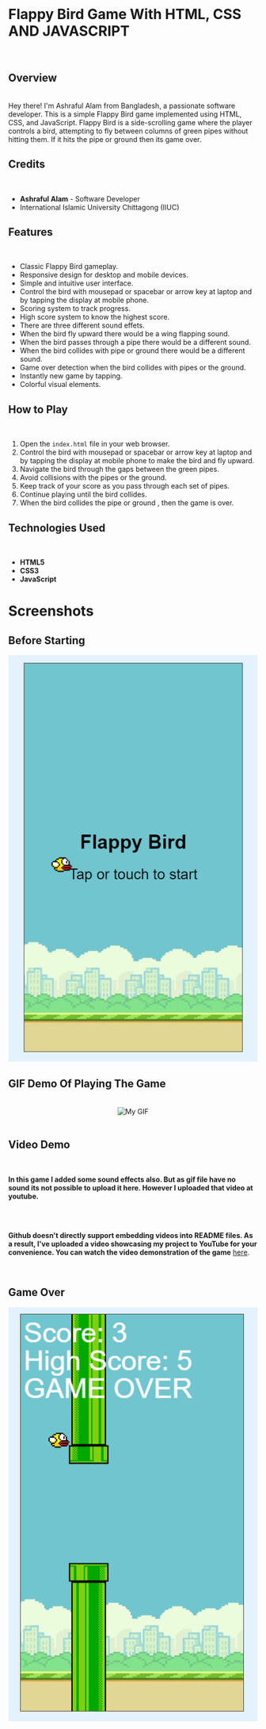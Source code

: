 <br> 

# Flappy Bird Game With HTML, CSS AND JAVASCRIPT

<br> 

## Overview
<br> 
Hey there! I'm Ashraful Alam from Bangladesh, a passionate software developer. This is a simple Flappy Bird game implemented using HTML, CSS, and JavaScript. Flappy Bird is a side-scrolling game where the player controls a bird, attempting to fly between columns of green pipes without hitting them. If it hits the pipe or ground then its game over.

## Credits
<br> 
    
- **Ashraful Alam** - Software Developer
- International Islamic University Chittagong (IIUC)

## Features
<br> 

- Classic Flappy Bird gameplay.
- Responsive design for desktop and mobile devices.
- Simple and intuitive user interface.
- Control the bird with mousepad or spacebar or arrow key at laptop and by tapping the display at mobile phone.
- Scoring system to track progress.
- High score system to know the highest score.
- There are three different sound effets.
- When the bird fly upward there would be a wing flapping sound.
- When the bird passes through a pipe there would be a different sound.
- When the bird collides with pipe or ground there would be a different sound.
- Game over detection when the bird collides with pipes or the ground.
- Instantly new game by tapping.
- Colorful visual elements.

## How to Play
<br> 

1. Open the `index.html` file in your web browser.
2. Control the bird with mousepad or spacebar or arrow key at laptop and by tapping the display at mobile phone to make the bird and fly upward.
3. Navigate the bird through the gaps between the green pipes.
4. Avoid collisions with the pipes or the ground.
5. Keep track of your score as you pass through each set of pipes.
6. Continue playing until the bird collides.
7. When the bird collides the pipe or ground , then the game is over.

## Technologies Used
<br> 

- **HTML5**
- **CSS3**
- **JavaScript**

# Screenshots

## Before Starting
![Before Starting](before_starting.png)

## GIF Demo Of Playing The Game
<br> 
<!DOCTYPE html>
<html lang="en">
<head>
    <meta charset="UTF-8">
    <meta name="viewport" content="width=device-width, initial-scale=1.0"> 
</head>
<body>
    <div style="text-align: center;">
        <img src="https://github.com/ashrafulalam005/flappy-bird-with-html-css-javascript/blob/main/flappybird%20gameplay.gif" alt="My GIF" width="320" height="500">
    </div>
</body>
</html>

<br> 

## Video Demo
<br> 

**In this game I added some sound effects also. But as gif file have no sound its not possible to upload it here. However I uploaded that video at youtube.**

<br> <br> 

**Github doesn't directly support embedding videos into README files. As a result, I've uploaded a video showcasing my project to YouTube for your convenience.
You can watch the video demonstration of the game** [here](https://youtu.be/tZYlnjBgivU?si=RdpvSy9BrvwG3Kyk).

<br> 

## Game Over
![Game Over](game_over.png)
